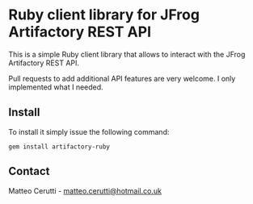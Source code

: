 # Ruby client library for JFrog Artifactory REST API
This is a simple Ruby client library that allows to interact with the JFrog Artifactory REST API.

Pull requests to add additional API features are very welcome. I only implemented what I needed.

## Install
To install it simply issue the following command:

```
gem install artifactory-ruby
```

## Contact
Matteo Cerutti - matteo.cerutti@hotmail.co.uk
